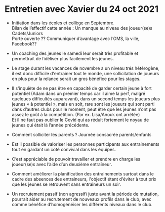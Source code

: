 # Entretien avec Xavier du 24 oct 2021

- Initiation dans les écoles et collège en Septembre.   
Bilan de l’effectif cette année : Un manque au niveau des joueur(se)s Cadets/Juniors  
Porte ouverte ??  Communiquer d’avantage avec l’OMS, la ville, Facebook??

- Un coaching des jeunes le samedi leur serait très profitable et permettrait de fidéliser plus facilement les jeunes. 

- Le stage durant les vacances de novembre a un niveau trés hétérogène, il est donc difficile d'entrainer tout le monde, une sollicitation de joueurs en plus pour la relance serait un gros bénéfice pour les stages.

- Il s'inquiète de ne pas être en capacité de garder certain jeune à fort potentiel (Adam dans un premier temps car il aime la perf, malgré quelques difficultés auparavant), dans un second temps les joueurs plus jeunes « à potentiel », mais en soit, rare sont les joueurs qui sont parti dans d’autres clubs pour le moment, peut être que les jeunes n’ont pas assez le goût à la compétition. (Par ex. Lisa/Anouk ont arrêtée)   
Et il ne faut pas oublier le Covid qui as réduit fortement le noyau de jeunes qui était là l’année précédente.

- Comment solliciter les parents ? Journée consacrée parents/enfants

- Est il possible de valoriser les personnes participants aux entrainements tout en gardant un coté convivial dans les équipes.

- C’est appréciable de pouvoir travailler et prendre en charge les joueur(se)s avec l’aide d’un deuxième entraîneur.  
  
- Comment améliorer la planification des entrainements surtout dans le cadre des absences des entraineurs, l'objectif étant d'éviter à tout prix que les jeunes se retrouvent sans entraineurs un soir.


- Un recrutement passif (non agressif) juste avant la période de mutation, pourrait aider au recrutement de nouveaux profils dans le club, avec comme bénéfice d’homogénéiser les différents niveaux dans le club.


